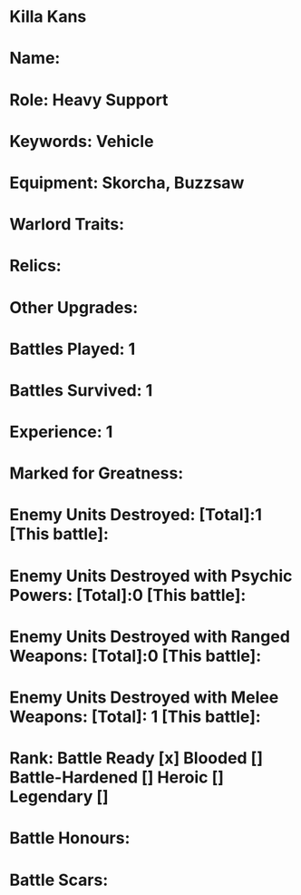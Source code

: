 # Killa Kans

# Name: 
# Role: Heavy Support
# Keywords: Vehicle
# Equipment: Skorcha, Buzzsaw
# Warlord Traits:
# Relics:
# Other Upgrades:

# Battles Played: 1
# Battles Survived: 1
# Experience: 1
# Marked for Greatness: 
# Enemy Units Destroyed: [Total]:1  [This battle]:
# Enemy Units Destroyed with Psychic Powers: [Total]:0  [This battle]:
# Enemy Units Destroyed with Ranged Weapons: [Total]:0  [This battle]:
# Enemy Units Destroyed with Melee Weapons: [Total]: 1 [This battle]:

# Rank: Battle Ready [x] Blooded [] Battle-Hardened [] Heroic [] Legendary []

# Battle Honours: 
# Battle Scars: